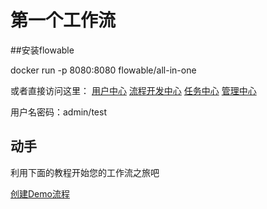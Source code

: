 # 第一个工作流

##安装flowable

docker run -p 8080:8080 flowable/all-in-one

或者直接访问这里：
[用户中心](http://101.133.167.125:8080/flowable-idm)
[流程开发中心](http://101.133.167.125:8080/flowable-modeler)
[任务中心](http://101.133.167.125:8080/flowable-admin)
[管理中心](http://101.133.167.125:8080/flowable-task)

用户名密码：admin/test

## 动手
利用下面的教程开始您的工作流之旅吧

[创建Demo流程](https://documentation.flowable.com/modeler-bpmn/3.5.0/01-bpmn-sample.html)

